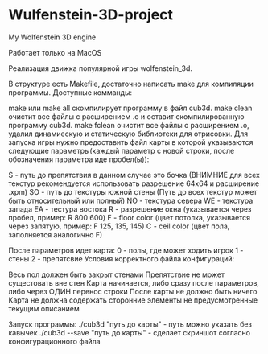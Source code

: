 # Wulfenstein-3D-project
My Wolfenstein 3D engine

Работает только на MacOS

Реализация движка популярной игры wolfenstein_3d.

В структуре есть Makefile, достаточно написать make для компиляции программы. Доступные комманды:

make или make all скомпилирует программу в файл cub3d.
make clean очистит все файлы с расширением .o и оставит скомпилированную программу cub3d.
make fclean очистит все файлы с расширением .o, удалил динамиескую и статическую библиотеки для отрисовки.
Для запуска игры нужно предоставить файл карты в которой указываются следующие параметры(каждый параметр с новой строки, после обозначения параметра иде пробел(ы)):

S - путь до препятствия в данном случае это бочка (ВНИМНИЕ для всех текстур рекомендуется использовать разрешение 64x64 и расширение .xpm)
SO - путь до текстуры южной стены (Путь до всех текстур может быть относительный или полный)
NO - текстура севера
WE - текстура запада
EA - тестура востока
R - разрешение окна (указывается через пробел, пример: R 800 600)
F - floor color (цвет потолка, указывается через запятую, пример: F 125, 135, 145)
C - ceil color (цвет пола, заполняется аналогично F)

После параметров идет карта:
0 - полы, где может ходить игрок
1 - стены
2 - препятсвие
Условия корректного файла конфигураций:

Весь пол должен быть закрыт стенами
Препятствие не может сущестовать вне стен
Карта начинается, либо сразу после параметров, либо через ОДИН перенос строки
После карты не должно быть ничего
Карта не должна содержать сторонние элементы не предусмотренные текущим описанием

Запуск программы:
./cub3d "путь до карты" - путь можно указать без кавычек
./cub3d --save "путь до карты" - сделает скриншот согласно конфигурационного файла

